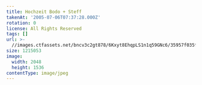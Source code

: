 ```yaml
---
title: Hochzeit Bodo + Steff
takenAt: '2005-07-06T07:37:28.000Z'
rotation: 0
license: All Rights Reserved
tags: []
url: >-
  //images.ctfassets.net/bncv3c2gt878/6Kxyt8EhqpLS1n1q59GNc6/35957f035f0ff95b3704935283948ee9/hochzeit-bodo--steff_4560372912_o
size: 1215053
image:
  width: 2048
  height: 1536
contentType: image/jpeg
---
```


